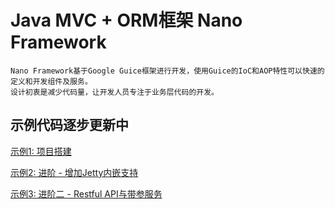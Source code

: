 Java MVC + ORM框架 Nano Framework
====

	Nano Framework基于Google Guice框架进行开发，使用Guice的IoC和AOP特性可以快速的定义和开发组件及服务。
	设计初衷是减少代码量，让开发人员专注于业务层代码的开发。
	
示例代码逐步更新中
----

[示例1: 项目搭建](nano-examples/examples/examples-00.md)

[示例2: 进阶 - 增加Jetty内嵌支持](nano-examples/examples/examples-01.md)

[示例3: 进阶二 - Restful API与带参服务](nano-examples/examples/examples-02.md)
